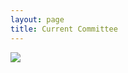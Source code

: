 ```yaml
---
layout: page
title: Current Committee
---
```


<div class="committee-pictures">
    <img src="{{ site.baseurl }}/assets/images/IBC_ExecMembers_2024.png"/>
</div>
